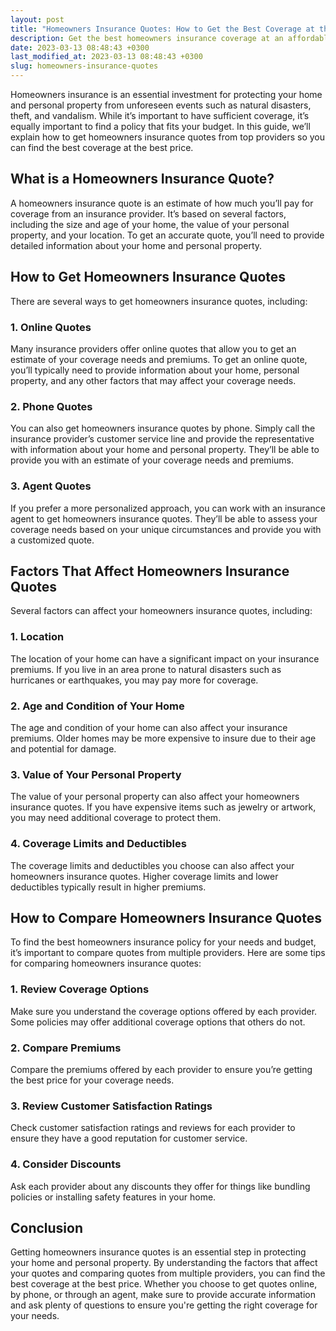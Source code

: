 ```yaml
---
layout: post
title: "Homeowners Insurance Quotes: How to Get the Best Coverage at the Best Price"
description: Get the best homeowners insurance coverage at an affordable price by learning how to get quotes from top providers. Compare rates and find the policy that fits your needs and budget.
date: 2023-03-13 08:48:43 +0300last_modified_at: 2023-03-13 08:48:43 +0300
slug: homeowners-insurance-quotes
---
```


Homeowners insurance is an essential investment for protecting your home and personal property from unforeseen events such as natural disasters, theft, and vandalism. While it’s important to have sufficient coverage, it’s equally important to find a policy that fits your budget. In this guide, we’ll explain how to get homeowners insurance quotes from top providers so you can find the best coverage at the best price.

## What is a Homeowners Insurance Quote?

A homeowners insurance quote is an estimate of how much you’ll pay for coverage from an insurance provider. It’s based on several factors, including the size and age of your home, the value of your personal property, and your location. To get an accurate quote, you’ll need to provide detailed information about your home and personal property.

## How to Get Homeowners Insurance Quotes

There are several ways to get homeowners insurance quotes, including:

### 1. Online Quotes

Many insurance providers offer online quotes that allow you to get an estimate of your coverage needs and premiums. To get an online quote, you’ll typically need to provide information about your home, personal property, and any other factors that may affect your coverage needs.

### 2. Phone Quotes

You can also get homeowners insurance quotes by phone. Simply call the insurance provider’s customer service line and provide the representative with information about your home and personal property. They’ll be able to provide you with an estimate of your coverage needs and premiums.

### 3. Agent Quotes

If you prefer a more personalized approach, you can work with an insurance agent to get homeowners insurance quotes. They’ll be able to assess your coverage needs based on your unique circumstances and provide you with a customized quote.

## Factors That Affect Homeowners Insurance Quotes

Several factors can affect your homeowners insurance quotes, including:

### 1. Location

The location of your home can have a significant impact on your insurance premiums. If you live in an area prone to natural disasters such as hurricanes or earthquakes, you may pay more for coverage.

### 2. Age and Condition of Your Home

The age and condition of your home can also affect your insurance premiums. Older homes may be more expensive to insure due to their age and potential for damage.

### 3. Value of Your Personal Property

The value of your personal property can also affect your homeowners insurance quotes. If you have expensive items such as jewelry or artwork, you may need additional coverage to protect them.

### 4. Coverage Limits and Deductibles

The coverage limits and deductibles you choose can also affect your homeowners insurance quotes. Higher coverage limits and lower deductibles typically result in higher premiums.

## How to Compare Homeowners Insurance Quotes

To find the best homeowners insurance policy for your needs and budget, it’s important to compare quotes from multiple providers. Here are some tips for comparing homeowners insurance quotes:

### 1. Review Coverage Options

Make sure you understand the coverage options offered by each provider. Some policies may offer additional coverage options that others do not.

### 2. Compare Premiums

Compare the premiums offered by each provider to ensure you’re getting the best price for your coverage needs.

### 3. Review Customer Satisfaction Ratings

Check customer satisfaction ratings and reviews for each provider to ensure they have a good reputation for customer service.

### 4. Consider Discounts

Ask each provider about any discounts they offer for things like bundling policies or installing safety features in your home.

## Conclusion

Getting homeowners insurance quotes is an essential step in protecting your home and personal property. By understanding the factors that affect your quotes and comparing quotes from multiple providers, you can find the best coverage at the best price. Whether you choose to get quotes online, by phone, or through an agent, make sure to provide accurate information and ask plenty of questions to ensure you're getting the right coverage for your needs.

